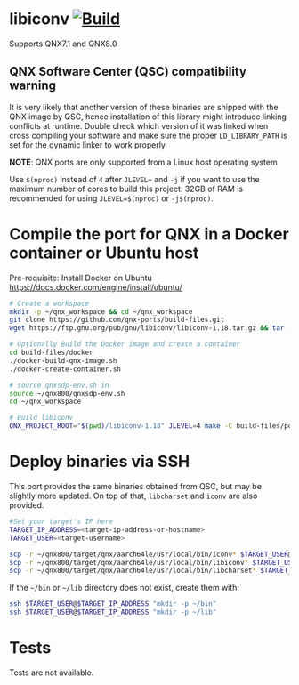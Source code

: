 # libiconv [![Build](https://github.com/qnx-ports/build-files/actions/workflows/libiconv.yml/badge.svg)](https://github.com/qnx-ports/build-files/actions/workflows/libiconv.yml)

Supports QNX7.1 and QNX8.0

## QNX Software Center (QSC) compatibility warning

It is very likely that another version of these binaries are shipped with the QNX image by QSC, hence installation of this library might introduce linking conflicts at runtime. Double check which version of it was linked when cross compiling your software and make sure the proper `LD_LIBRARY_PATH` is set for the dynamic linker to work properly

**NOTE**: QNX ports are only supported from a Linux host operating system

Use `$(nproc)` instead of `4` after `JLEVEL=` and `-j` if you want to use the maximum number of cores to build this project.
32GB of RAM is recommended for using `JLEVEL=$(nproc)` or `-j$(nproc)`.

# Compile the port for QNX in a Docker container or Ubuntu host

Pre-requisite: Install Docker on Ubuntu https://docs.docker.com/engine/install/ubuntu/
```bash
# Create a workspace
mkdir -p ~/qnx_workspace && cd ~/qnx_workspace
git clone https://github.com/qnx-ports/build-files.git
wget https://ftp.gnu.org/pub/gnu/libiconv/libiconv-1.18.tar.gz && tar -xf libiconv-1.18.tar.gz

# Optionally Build the Docker image and create a container
cd build-files/docker
./docker-build-qnx-image.sh
./docker-create-container.sh

# source qnxsdp-env.sh in
source ~/qnx800/qnxsdp-env.sh
cd ~/qnx_workspace

# Build libiconv
QNX_PROJECT_ROOT="$(pwd)/libiconv-1.18" JLEVEL=4 make -C build-files/ports/libiconv install
```

# Deploy binaries via SSH
This port provides the same binaries obtained from QSC, but may be slightly more updated. On top of that, `libcharset` and `iconv` are also provided.
```bash
#Set your target's IP here
TARGET_IP_ADDRESS=<target-ip-address-or-hostname>
TARGET_USER=<target-username>

scp -r ~/qnx800/target/qnx/aarch64le/usr/local/bin/iconv* $TARGET_USER@$TARGET_IP_ADDRESS:~/bin
scp -r ~/qnx800/target/qnx/aarch64le/usr/local/bin/libiconv* $TARGET_USER@$TARGET_IP_ADDRESS:~/lib
scp -r ~/qnx800/target/qnx/aarch64le/usr/local/bin/libcharset* $TARGET_USER@$TARGET_IP_ADDRESS:~/lib
```

If the `~/bin` or `~/lib` directory does not exist, create them with:
```bash
ssh $TARGET_USER@$TARGET_IP_ADDRESS "mkdir -p ~/bin"
ssh $TARGET_USER@$TARGET_IP_ADDRESS "mkdir -p ~/lib"
````

# Tests
Tests are not available.
